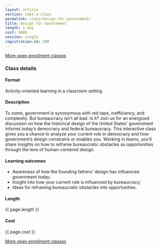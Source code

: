 ```yaml
---
layout: article
section: take-a-class
permalink: class/design-for-government/
title: Design for Government
length: 1 day
cost: $600
session: single
registration-id: 300
---
```


[More open enrollment classes](../../take-a-class/open-enrollment-classes/)

### Class details

#### Format

Activity-oriented learning in a classroom setting

#### Description

To some, government is synonymous with red tape, inefficiency, and complexity. But bureaucracy isn’t all bad. Is it? Join us for an energized discussion on how the historical design of the United States’ government informs today’s democracy and federal bureaucracy. This interactive class gives you a chance to analyze your current role in democracy and how government’s design constrains or enables you. Working in teams, you’ll share insights on how to reframe bureaucratic obstacles as opportunities through the lens of human-centered design.

#### Learning outcomes

* Awareness of how the founding fathers' design has influenced government today;
* Insight into how your current role is influenced by bureaucracy;
* Ideas for reframing bureaucratic obstacles into opportunities.

#### Length

{{ page.length }}

#### Cost

{{ page.cost }}

[More open enrollment classes](../../take-a-class/open-enrollment-classes/)
